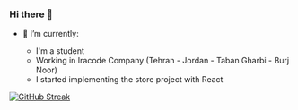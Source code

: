 ### Hi there 👋

- 🔭 I’m currently:

    - I'm a student
    - Working in Iracode Company (Tehran - Jordan - Taban Gharbi - Burj Noor)
    - I started implementing the store project with React
 <!--
- 🌱 I’m currently learning ...
- 👯 I’m looking to collaborate on ...
- 🤔 I’m looking for help with ...
- 💬 Ask me about ...
- 📫 How to reach me: ...
- 😄 Pronouns: ...
- ⚡ Fun fact: ...
-->


[![GitHub Streak](https://streak-stats.demolab.com/?user=DenverCoder1)](https://git.io/streak-stats)
